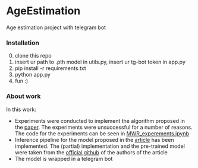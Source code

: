 # AgeEstimation
Age estimation project with telegram bot

### Installation
0. clone this repo
1. insert ur path to .pth model in utils.py, insert ur tg-bot token in app.py
2. pip install -r requirements.txt
3. python app.py
4. fun :)

### About work
In this work:
* Experiments were conducted to implement the algorithm proposed in the [paper](https://arxiv.org/pdf/2203.13122.pdf). The experiments were unsuccessful for a number of reasons. The code for the experiments can be seen in [MWR_experements.ipynb](https://github.com/YaphetS7/AgeEstimation/blob/main/MWR_experements.ipynb)
* Inference pipeline for the model proposed in the [article](https://arxiv.org/pdf/2103.02140.pdf) has been implemented. The (partial) implementation and the pre-trained model were taken from the [official github](https://github.com/SanyeungWang/PML) of the authors of the article
* The model is wrapped in a telegram bot  

